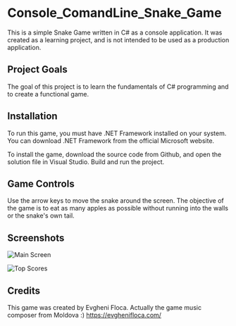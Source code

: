 # Console_ComandLine_Snake_Game

This is a simple Snake Game written in C# as a console application. It was created as a learning project, and is not intended to be used as a production application.

## Project Goals

The goal of this project is to learn the fundamentals of C# programming and to create a functional game.

## Installation

To run this game, you must have .NET Framework installed on your system. You can download .NET Framework from the official Microsoft website.

To install the game, download the source code from Github, and open the solution file in Visual Studio. Build and run the project.

## Game Controls

Use the arrow keys to move the snake around the screen. The objective of the game is to eat as many apples as possible without running into the walls or the snake's own tail.

## Screenshots

![Main Screen](https://i.postimg.cc/1fdjYh4Q/Main-Screen.png)

![Top Scores](https://i.postimg.cc/rDtYBntt/Top-Scores.png)


## Credits

This game was created by Evgheni Floca. 
Actually the game music composer from Moldova :) 
https://evghenifloca.com/




